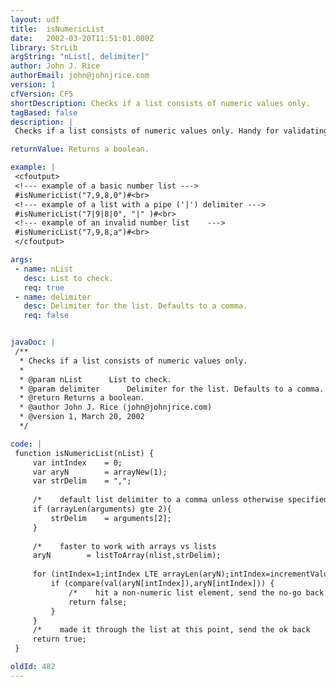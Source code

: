 ```yaml
---
layout: udf
title:  isNumericList
date:   2002-03-20T11:51:01.000Z
library: StrLib
argString: "nList[, delimiter]"
author: John J. Rice
authorEmail: john@johnjrice.com
version: 1
cfVersion: CF5
shortDescription: Checks if a list consists of numeric values only.
tagBased: false
description: |
 Checks if a list consists of numeric values only. Handy for validating list received through forms and urls.  Nice for checking a potentially hazardous list before using it in SQL.

returnValue: Returns a boolean.

example: |
 <cfoutput>
 <!--- example of a basic number list --->
 #isNumericList("7,9,8,0")#<br>
 <!--- example of a list with a pipe ('|') delimiter --->
 #isNumericList("7|9|8|0", "|" )#<br>
 <!--- example of an invalid number list    --->
 #isNumericList("7,9,8,a")#<br>
 </cfoutput>

args:
 - name: nList
   desc: List to check.
   req: true
 - name: delimiter
   desc: Delimiter for the list. Defaults to a comma.
   req: false


javaDoc: |
 /**
  * Checks if a list consists of numeric values only.
  * 
  * @param nList      List to check. 
  * @param delimiter      Delimiter for the list. Defaults to a comma. 
  * @return Returns a boolean. 
  * @author John J. Rice (john@johnjrice.com) 
  * @version 1, March 20, 2002 
  */

code: |
 function isNumericList(nList) {
     var intIndex    = 0;
     var aryN        = arrayNew(1);
     var strDelim    = ",";
 
     /*    default list delimiter to a comma unless otherwise specified            */
     if (arrayLen(arguments) gte 2){
         strDelim    = arguments[2];
     }
   
     /*    faster to work with arrays vs lists                                        */
     aryN        = listToArray(nlist,strDelim);
     
     for (intIndex=1;intIndex LTE arrayLen(aryN);intIndex=incrementValue(intIndex)) {
         if (compare(val(aryN[intIndex]),aryN[intIndex])) {
             /*    hit a non-numeric list element, send the no-go back                */
             return false;
         }
     }
     /*    made it through the list at this point, send the ok back                */    
     return true;
 }

oldId: 482
---
```


